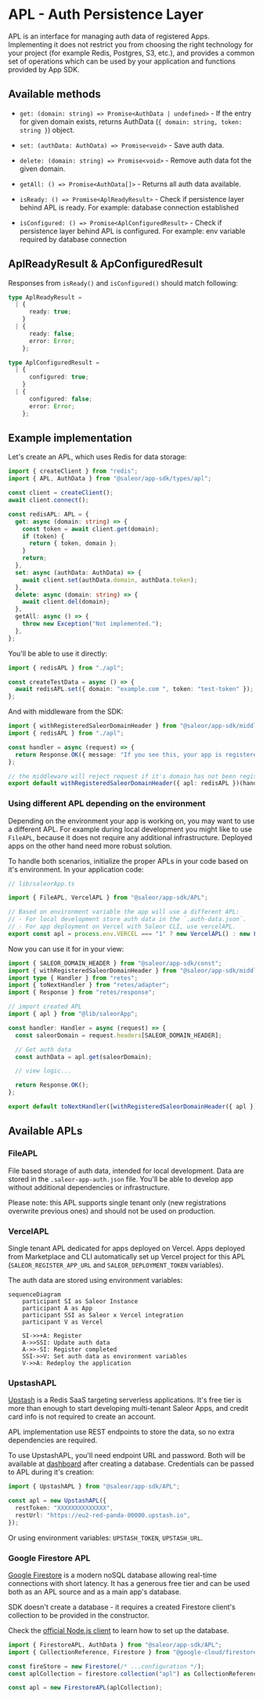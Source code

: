 # APL - Auth Persistence Layer

APL is an interface for managing auth data of registered Apps. Implementing it does not restrict you from choosing the right technology for your project (for example Redis, Postgres, S3, etc.), and provides a common set of operations which can be used by your application and functions provided by App SDK.

## Available methods

- `get: (domain: string) => Promise<AuthData | undefined>` - If the entry for given domain exists, returns AuthData (`{ domain: string, token: string }`) object.

- `set: (authData: AuthData) => Promise<void>` - Save auth data.

- `delete: (domain: string) => Promise<void>` - Remove auth data fot the given domain.

- `getAll: () => Promise<AuthData[]>` - Returns all auth data available.

- `isReady: () => Promise<AplReadyResult>` - Check if persistence layer behind APL is ready. For example: database connection established

- `isConfigured: () => Promise<AplConfiguredResult>` - Check if persistence layer behind APL is configured. For example: env variable required by database connection

## AplReadyResult & ApConfiguredResult

Responses from `isReady()` and `isConfigured()` should match following:

```ts
type AplReadyResult =
  | {
      ready: true;
    }
  | {
      ready: false;
      error: Error;
    };

type AplConfiguredResult =
  | {
      configured: true;
    }
  | {
      configured: false;
      error: Error;
    };
```

## Example implementation

Let's create an APL, which uses Redis for data storage:

```ts
import { createClient } from "redis";
import { APL, AuthData } from "@saleor/app-sdk/types/apl";

const client = createClient();
await client.connect();

const redisAPL: APL = {
  get: async (domain: string) => {
    const token = await client.get(domain);
    if (token) {
      return { token, domain };
    }
    return;
  },
  set: async (authData: AuthData) => {
    await client.set(authData.domain, authData.token);
  },
  delete: async (domain: string) => {
    await client.del(domain);
  },
  getAll: async () => {
    throw new Exception("Not implemented.");
  },
};
```

You'll be able to use it directly:

```ts
import { redisAPL } from "./apl";

const createTestData = async () => {
  await redisAPL.set({ domain: "example.com ", token: "test-token" });
};
```

And with middleware from the SDK:

```ts
import { withRegisteredSaleorDomainHeader } from "@saleor/app-sdk/middleware";
import { redisAPL } from "./apl";

const handler = async (request) => {
  return Response.OK({ message: "If you see this, your app is registered!" });
};

// the middleware will reject request if it's domain has not been registered
export default withRegisteredSaleorDomainHeader({ apl: redisAPL })(handler);
```

### Using different APL depending on the environment

Depending on the environment your app is working on, you may want to use a different APL. For example during local development you might like to use `FileAPL`, because it does not require any additional infrastructure. Deployed apps on the other hand need more robust solution.

To handle both scenarios, initialize the proper APLs in your code based on it's environment. In your application code:

```ts
// lib/saleorApp.ts

import { FileAPL, VercelAPL } from "@saleor/app-sdk/APL";

// Based on environment variable the app will use a different APL:
// - For local development store auth data in the `.auth-data.json`.
// - For app deployment on Vercel with Saleor CLI, use vercelAPL.
export const apl = process.env.VERCEL === "1" ? new VercelAPL() : new FileAPL();
```

Now you can use it for in your view:

```ts
import { SALEOR_DOMAIN_HEADER } from "@saleor/app-sdk/const";
import { withRegisteredSaleorDomainHeader } from "@saleor/app-sdk/middleware";
import type { Handler } from "retes";
import { toNextHandler } from "retes/adapter";
import { Response } from "retes/response";

// import created APL
import { apl } from "@lib/saleorApp";

const handler: Handler = async (request) => {
  const saleorDomain = request.headers[SALEOR_DOMAIN_HEADER];

  // Get auth data
  const authData = apl.get(saleorDomain);

  // view logic...

  return Response.OK();
};

export default toNextHandler([withRegisteredSaleorDomainHeader({ apl }), handler]);
```

## Available APLs

### FileAPL

File based storage of auth data, intended for local development. Data are stored in the `.saleor-app-auth.json` file. You'll be able to develop app without additional dependencies or infrastructure.

Please note: this APL supports single tenant only (new registrations overwrite previous ones) and should not be used on production.

### VercelAPL

Single tenant APL dedicated for apps deployed on Vercel. Apps deployed from Marketplace and CLI automatically set up Vercel project for this APL (`SALEOR_REGISTER_APP_URL` and `SALEOR_DEPLOYMENT_TOKEN` variables).

The auth data are stored using environment variables:

```mermaid
sequenceDiagram
    participant SI as Saleor Instance
    participant A as App
    participant SSI as Saleor x Vercel integration
    participant V as Vercel

    SI->>+A: Register
    A->>SSI: Update auth data
    A->>-SI: Register completed
    SSI->>V: Set auth data as environment variables
    V->>A: Redeploy the application
```

### UpstashAPL

[Upstash](https://upstash.com) is a Redis SaaS targeting serverless applications. It's free tier is more than enough to start developing multi-tenant Saleor Apps, and credit card info is not required to create an account.

APL implementation use REST endpoints to store the data, so no extra dependencies are required.

To use UpstashAPL, you'll need endpoint URL and password. Both will be available at [dashboard](https://console.upstash.com/) after creating a database. Credentials can be passed to APL during it's creation:

```ts
import { UpstashAPL } from "@saleor/app-sdk/APL";

const apl = new UpstashAPL({
  restToken: "XXXXXXXXXXXXXX",
  restUrl: "https://eu2-red-panda-00000.upstash.io",
});
```

Or using environment variables: `UPSTASH_TOKEN`, `UPSTASH_URL`.

### Google Firestore APL

[Google Firestore](https://cloud.google.com/firestore) is a modern noSQL database allowing real-time connections with short latency.
It has a generous free tier and can be used both as an APL source and as a main app's database.

SDK doesn't create a database - it requires a created Firestore client's collection to be provided in the constructor.

Check the [official Node.js client](https://www.npmjs.com/package/@google-cloud/firestore) to learn how to set up the database.

```ts
import { FirestoreAPL, AuthData } from "@saleor/app-sdk/APL";
import { CollectionReference, Firestore } from "@google-cloud/firestore";

const fireStore = new Firestore(/* ...configuration */);
const aplCollection = firestore.collection("apl") as CollectionReference<AuthData>; // Assert collection document type

const apl = new FirestoreAPL(aplCollection);
```
